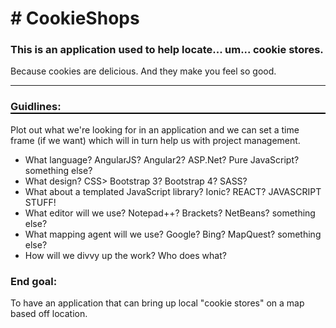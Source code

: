 <!DOCTYPE html>
<head>
</head>
<body>
<div>
<h1># CookieShops</h1>
<h3>This is an application used to help locate... um... cookie stores.</h3>

<p>Because cookies are delicious. And they make you feel so good.<p>
<hr>

<h3 style="border-bottom:2px solid #000;">Guidlines:</h3>
Plot out what we're looking for in an application and we can set a time frame (if we want) which will in turn help us with project management.
<ul>
<li>What language? AngularJS? Angular2? ASP.Net? Pure JavaScript? something else?</li>
<li>What design? CSS> Bootstrap 3? Bootstrap 4? SASS?</li>
<li>What about a templated JavaScript library? Ionic? REACT? <a src="https://medium.com/javascript-scene/top-javascript-frameworks-topics-to-learn-in-2017-700a397b711">JAVASCRIPT STUFF!</a></li>
<li>What editor will we use? Notepad++? Brackets? NetBeans? something else?</li>
<li>What mapping agent will we use? Google? Bing? MapQuest? something else?</li>
<li>How will we divvy up the work? Who does what?</li>
</ul>

<h3>End goal:</h3>
<p>To have an application that can bring up local "cookie stores" on a map based off location.</p>
</div>
</body>